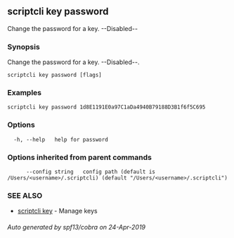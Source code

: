 ## scriptcli key password

Change the password for a key. --Disabled--

### Synopsis

Change the password for a key. --Disabled--.

```
scriptcli key password [flags]
```

### Examples

```
scriptcli key password 1d8E1191E0a97C1aDa4940B79188D3B1f6f5C695
```

### Options

```
  -h, --help   help for password
```

### Options inherited from parent commands

```
      --config string   config path (default is /Users/<username>/.scriptcli) (default "/Users/<username>/.scriptcli")
```

### SEE ALSO

* [scriptcli key](scriptcli_key.md)	 - Manage keys

###### Auto generated by spf13/cobra on 24-Apr-2019
